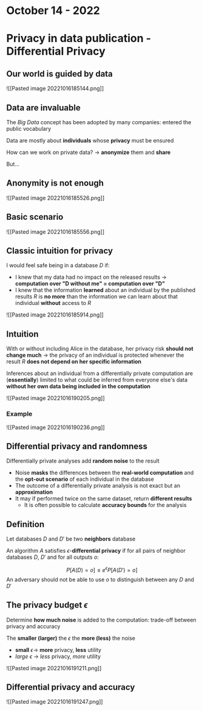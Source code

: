 # October 14 - 2022
# Privacy in data publication - Differential Privacy

## Our world is guided by data
![[Pasted image 20221016185144.png]]

## Data are invaluable

The *Big Data* concept has been adopted by many companies: entered the public vocabulary

Data are mostly about **individuals** whose **privacy** must be ensured

How can we work on private data?
$\rightarrow$ **anonymize** them and **share**

But...

## Anonymity is not enough

![[Pasted image 20221016185526.png]]

## Basic scenario
![[Pasted image 20221016185556.png]]

## Classic intuition for privacy
I would feel safe being in a database $D$ if:
- I knew that my data had no impact on the released results
$\rightarrow$ **computation over "D without me" = computation over "D"**
- I knew that the information **learned** about an individual by the published results $R$ is **no more** than the information we can learn about that individual **without** access to $R$

![[Pasted image 20221016185914.png]]




## Intuition

With or without including Alice in the database, her privacy risk **should not change much**
$\rightarrow$ the privacy of an individual is protected whenever the result $R$ **does not depend on her specific information**

Inferences about an individual from a differentially private computation are (**essentially**) limited to what could be inferred from everyone else's data **without her own data being included in the computation**

![[Pasted image 20221016190205.png]]

### Example

![[Pasted image 20221016190236.png]]

## Differential privacy and randomness

Differentially private analyses add **random noise** to the result

- Noise **masks** the differences between the **real-world computation** and the **opt-out scenario** of each individual in the database
- The outcome of a differentially private analysis is not exact but an **approximation**
- It may if performed twice on the same dataset, return **different results**
	- It is often possible to calculate **accuracy bounds** for the analysis

## Definition

Let databases $D$ and $D'$ be two **neighbors** database

An algorithm $A$ satisfies $\epsilon$-**differential privacy** if for all pairs of neighbor databases $D$, $D'$ and for all outputs $o$:

$$P[A(D) = o] \leq e^\epsilon P[A(D') = o]$$
An adversary should not be able to use $o$ to distinguish between any $D$ and $D'$

## The privacy budget $\epsilon$
Determine **how much noise** is added to the computation: trade-off between privacy and accuracy

The **smaller (larger)** the $\epsilon$ the **more (less)** the noise
- **small** $\epsilon \rightarrow$ **more** privacy, **less** utility
- *large* $\epsilon$ $\rightarrow$ *less* privacy, *more* utility

![[Pasted image 20221016191211.png]]

## Differential privacy and accuracy
![[Pasted image 20221016191247.png]]

